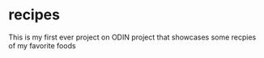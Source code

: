 # recipes
This is my first ever project on ODIN project that showcases some recpies of my favorite foods
